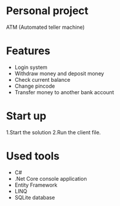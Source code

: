 # Personal project 
ATM (Automated teller machine)

# Features
- Login system
- Withdraw money and deposit money
- Check current balance
- Change pincode
- Transfer money to another bank account

# Start up 
1.Start the solution
2.Run the client file.

# Used tools
- C#
- .Net Core console application
- Entity Framework
- LINQ
- SQLite database
